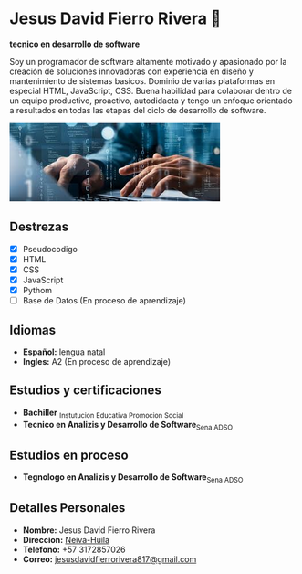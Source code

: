 # Jesus David Fierro Rivera :wave:
**tecnico en desarrollo de software**

Soy un programador de software altamente motivado y apasionado por la creación de soluciones innovadoras con experiencia en diseño y mantenimiento de sistemas basicos. Dominio de varias plataformas en especial HTML, JavaScript, CSS. Buena habilidad para colaborar dentro de un equipo productivo, proactivo, autodidacta y tengo un enfoque orientado a resultados en todas las etapas del ciclo de desarrollo de software.

![Screenshot of a comment on a GitHub issue showing an image, added in the Markdown, of an Octocat smiling and raising a tentacle.](programacion.jpg)

## Destrezas
- [X] Pseudocodigo
- [x] HTML
- [X] CSS
- [X] JavaScript
- [X] Pythom
- [ ] Base de Datos (En proceso de aprendizaje)
      
## Idiomas
+  **Español:** lengua natal 
+  **Ingles:** A2 (En proceso de aprendizaje)

## Estudios y certificaciones
+ **Bachiller** <sub>Instutucion Educativa Promocion Social</sub>
+ **Tecnico en Analizis y Desarrollo de Software**<sub>Sena ADSO</sub>

## Estudios en proceso
+ **Tegnologo en Analizis y Desarrollo de Software**<sub>Sena ADSO</sub>

## Detalles Personales
+ **Nombre:** Jesus David Fierro Rivera
+ **Direccion:** <a href="https://es.wikipedia.org/wiki/Neiva">Neiva-Huila</a>
+ **Telefono:** +57 3172857026
+ **Correo:** jesusdavidfierrorivera817@gmail.com




